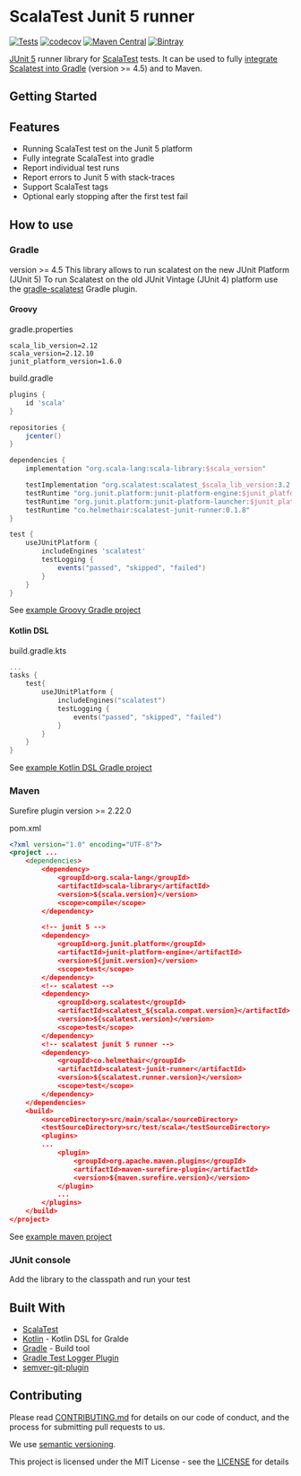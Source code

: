 # ScalaTest Junit 5 runner
[![Tests](https://github.com/helmethair-co/scalatest-junit-runner/workflows/Test/badge.svg)](https://github.com/helmethair-co/scalatest-junit-runner/actions?query=workflow%3A%22Test%22+branch%3Amain+event%3Apush)
[![codecov](https://codecov.io/gh/helmethair-co/scalatest-junit-runner/branch/main/graph/badge.svg)](https://codecov.io/gh/helmethair-co/scalatest-junit-runner)
[![Maven Central](https://maven-badges.herokuapp.com/maven-central/co.helmethair/scalatest-junit-runner/badge.svg)](https://maven-badges.herokuapp.com/maven-central/co.helmethair/scalatest-junit-runner)
[![Bintray](https://img.shields.io/bintray/v/gymora/co.helmethair/co.helmethair:scalatest-junit-runner?maxAge=50000)](https://bintray.com/gymora/co.helmethair/co.helmethair:scalatest-junit-runner/_latestVersion)


[JUnit 5](https://junit.org/junit5/docs/current/user-guide/) runner library for [ScalaTest](http://www.scalatest.org/) tests. It can be used to fully [integrate Scalatest into Gradle](https://www.baeldung.com/junit-5-gradle) (version >= 4.5) and to Maven.

## Getting Started

## Features
* Running ScalaTest test on the Junit 5 platform
* Fully integrate ScalaTest into gradle
* Report individual test runs
* Report errors to Junit 5 with stack-traces
* Support ScalaTest tags
* Optional early stopping after the first test fail

## How to use

### Gradle
version >= 4.5
This library allows to run scalatest on the new JUnit Platform (JUnit 5) 
To run Scalatest on the old JUnit Vintage (JUnit 4) platform use the [gradle-scalatest](https://plugins.gradle.org/plugin/com.github.maiflai.scalatest) Gradle plugin.

#### Groovy
gradle.properties
```properties
scala_lib_version=2.12
scala_version=2.12.10
junit_platform_version=1.6.0
```

build.gradle
```groovy
plugins {
    id 'scala'
}

repositories {
    jcenter()
}

dependencies {
    implementation "org.scala-lang:scala-library:$scala_version"

    testImplementation "org.scalatest:scalatest_$scala_lib_version:3.2.0-M3"
    testRuntime "org.junit.platform:junit-platform-engine:$junit_platform_version"
    testRuntime "org.junit.platform:junit-platform-launcher:$junit_platform_version"
    testRuntime "co.helmethair:scalatest-junit-runner:0.1.8"
}

test {
    useJUnitPlatform {
        includeEngines 'scalatest'
        testLogging {
            events("passed", "skipped", "failed")
        }
    }
}
```

See [example Groovy Gradle project](https://github.com/helmethair-co/scalatest-junit-runner/tree/master/gradle-example)

#### Kotlin DSL
build.gradle.kts
```kotlin
...
tasks {
    test{
        useJUnitPlatform {
            includeEngines("scalatest")
            testLogging {
                events("passed", "skipped", "failed")
            }
        }
    }
}
```

See [example Kotlin DSL Gradle project](https://github.com/helmethair-co/scalatest-junit-runner/tree/master/gradle-kotlin-dsl-example)

### Maven

Surefire plugin version >= 2.22.0

pom.xml
```xml
<?xml version="1.0" encoding="UTF-8"?>
<project ...
    <dependencies>
        <dependency>
            <groupId>org.scala-lang</groupId>
            <artifactId>scala-library</artifactId>
            <version>${scala.version}</version>
            <scope>compile</scope>
        </dependency>

        <!-- junit 5 -->
        <dependency>
            <groupId>org.junit.platform</groupId>
            <artifactId>junit-platform-engine</artifactId>
            <version>${junit.version}</version>
            <scope>test</scope>
        </dependency>
        <!-- scalatest -->
        <dependency>
            <groupId>org.scalatest</groupId>
            <artifactId>scalatest_${scala.compat.version}</artifactId>
            <version>${scalatest.version}</version>
            <scope>test</scope>
        </dependency>
        <!-- scalatest junit 5 runner -->
        <dependency>
            <groupId>co.helmethair</groupId>
            <artifactId>scalatest-junit-runner</artifactId>
            <version>${scalatest.runner.version}</version>
            <scope>test</scope>
        </dependency>
    </dependencies>
    <build>
        <sourceDirectory>src/main/scala</sourceDirectory>
        <testSourceDirectory>src/test/scala</testSourceDirectory>
        <plugins>
        ...
            <plugin>
                <groupId>org.apache.maven.plugins</groupId>
                <artifactId>maven-surefire-plugin</artifactId>
                <version>${maven.surefire.version}</version>
            </plugin>
            ...
        </plugins>
    </build>
</project>

```

See [example maven project](https://github.com/helmethair-co/scalatest-junit-runner/tree/main/maven-example)

### JUnit console

Add the library to the classpath and run your test


## Built With

* [ScalaTest](http://www.scalatest.org)
* [Kotlin](http://kotlinlang.org/) - Kotlin DSL for Gralde
* [Gradle](http://gradle.org/) - Build tool
* [Gradle Test Logger Plugin](https://plugins.gradle.org/plugin/com.adarshr.test-logger) 
* [semver-git-plugin](https://github.com/ilovemilk/semver-git-plugin)


## Contributing

Please read [CONTRIBUTING.md](CONTRIBUTING.md) for details on our code of conduct, and the process for submitting pull requests to us.

We use [semantic versioning](http://semver.org/).

This project is licensed under the MIT License - see the [LICENSE](LICENSE) for details
